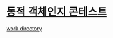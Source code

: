 # [동적 객체인지 콘테스트](https://www.onoffmix.com/event/231489)

[work directory](https://github.com/hwanyyy/Object-Detection-Contest-AIMMO/tree/main/yolov5)

